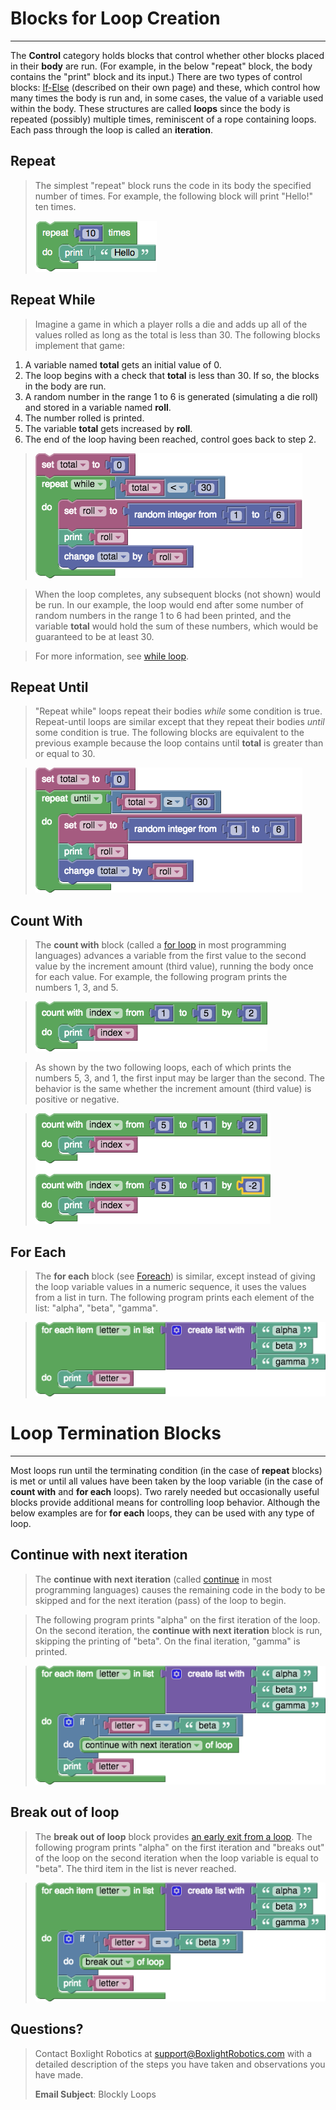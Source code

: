 # **Blocks for Loop Creation**
-----
The **Control** category holds blocks that control whether other blocks placed in their **body** are run.  (For example, in the below "repeat" block, the body contains the "print" block and its input.)  There are two types of control blocks: [If-Else](Default_Logic.md) (described on their own page) and these, which control how many times the body is run and, in some cases, the value of a variable used within the body.  These structures are called **loops** since the body is repeated (possibly) multiple times, reminiscent of a rope containing loops.  Each pass through the loop is called an **iteration**.

## **Repeat**
>The simplest "repeat" block runs the code in its body the specified number of times.  For example, the following block will print "Hello!" ten times.
>
>![](img/blocks/control-repeat.png)

## **Repeat While**
>Imagine a game in which a player rolls a die and adds up all of the values rolled as long as the total is less than 30.  The following blocks implement that game:
>
  1. A variable named **total** gets an initial value of 0.
  1. The loop begins with a check that **total** is less than 30.  If so, the blocks in the body are run.
  1. A random number in the range 1 to 6 is generated (simulating a die roll) and stored in a variable named **roll**.
  1. The number rolled is printed.
  1. The variable **total** gets increased by **roll**.
  1. The end of the loop having been reached, control goes back to step 2.

>![](img/blocks/control-repeat-while.png)

>When the loop completes, any subsequent blocks (not shown) would be run.  In our example, the loop would end after some number of random numbers in the range 1 to 6 had been printed, and the variable **total** would hold the sum of these numbers, which would be guaranteed to be at least 30.

>For more information, see [while loop](https://en.wikipedia.org/wiki/While_loop).

## **Repeat Until**
>"Repeat while" loops repeat their bodies _while_ some condition is true.  Repeat-until loops are similar except that they repeat their bodies _until_ some condition is true.  The following blocks are equivalent to the previous example because the loop contains until **total** is greater than or equal to 30.

>![](img/blocks/control-repeat-until.png)

## **Count With**
>The **count with** block (called a [for loop](https://en.wikipedia.org/wiki/For_loop) in most programming languages) advances a variable from the first value to the second value by the increment amount (third value), running the body once for each value.  For example, the following program prints the numbers 1, 3, and 5.

>![](img/blocks/control-count-with.png)

>As shown by the two following loops, each of which prints the numbers 5, 3, and 1, the first input may be larger than the second.  The behavior is the same whether the increment amount (third value) is positive or negative.

>![](img/blocks/control-for-each-down.png)

## **For Each**
>The **for each** block (see [Foreach](https://en.wikipedia.org/wiki/Foreach)) is similar, except instead of giving the loop variable values in a numeric sequence, it uses the values from a list in turn.  The following program prints each element of the list: "alpha", "beta", "gamma".

>![](img/blocks/control-for-each.png)

# **Loop Termination Blocks**
-----
Most loops run until the terminating condition (in the case of  **repeat** blocks) is met or until all values have been taken by the loop variable (in the case of **count with** and **for each** loops).  Two rarely needed but occasionally useful blocks provide additional means for controlling loop behavior.  Although the below examples are for **for each** loops, they can be used with any type of loop.

## **Continue with next iteration**
>The **continue with next iteration** (called [continue](https://en.wikipedia.org/wiki/Control_flow#Continuation_with_next_iteration) in most programming languages) causes the remaining code in the body to be skipped and for the next iteration (pass) of the loop to begin.

>The following program prints "alpha" on the first iteration of the loop.  On the second iteration, the **continue with next iteration** block is run, skipping the printing of "beta".  On the final iteration, "gamma" is printed.

>![](img/blocks/control-for-each-continue.png)

## **Break out of loop**
>The **break out of loop** block provides [an early exit from a loop](https://en.wikipedia.org/wiki/Control_flow#Early_exit_from_loops).  The following program prints "alpha" on the first iteration and "breaks out" of the loop on the second iteration when the loop variable is equal to "beta".  The third item in the list is never reached.

>![](img/blocks/control-for-each-break.png)

## **Questions?**
>Contact Boxlight Robotics at [support@BoxlightRobotics.com](mailto:support@BoxlightRobotics.com) with a detailed description of the steps you have taken and observations you have made.
>
>**Email Subject**: Blockly Loops